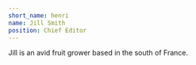 ```yaml
---
short_name: henri
name: Jill Smith
position: Chief Editor
---
```

Jill is an avid fruit grower based in the south of France.